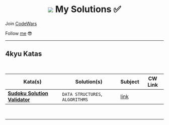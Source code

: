 <h1 align="center"><Welcome to <a href="https://www.codewars.com/users/GulecS"><img src="https://img.shields.io/badge/Codewars-B1361E?style=for-the-badge&logo=Codewars&logoColor=white"> My Solutions ✅</h1>


Join [CodeWars](https://www.codewars.com/r/hbGshA)

Follow [me](https://www.codewars.com/users/GulecS) 😎

---

## 4kyu Katas

<br>

| Kata(s) | Solution(s) | Subject | CW Link |
|--|--|--|--|
| [**Sudoku Solution Validator**](4kyuKatas/Sudoku_Solution_Validator.md) | `DATA STRUCTURES`, `ALGORITHMS` | [link](https://www.codewars.com/kata/529bf0e9bdf7657179000008) |

<br>

---
